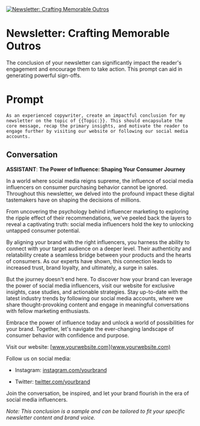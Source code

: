 
[![Newsletter: Crafting Memorable Outros](https://flow-prompt-covers.s3.us-west-1.amazonaws.com/icon/abstract/abs_6.png)]()
# Newsletter: Crafting Memorable Outros 
The conclusion of your newsletter can significantly impact the reader's engagement and encourage them to take action. This prompt can aid in generating powerful sign-offs. 



# Prompt

```
As an experienced copywriter, create an impactful conclusion for my newsletter on the topic of {{Topic:}}. This should encapsulate the core message, recap the primary insights, and motivate the reader to engage further by visiting our website or following our social media accounts.
```

## Conversation

**ASSISTANT**: **The Power of Influence: Shaping Your Consumer Journey**



In a world where social media reigns supreme, the influence of social media influencers on consumer purchasing behavior cannot be ignored. Throughout this newsletter, we delved into the profound impact these digital tastemakers have on shaping the decisions of millions.



From uncovering the psychology behind influencer marketing to exploring the ripple effect of their recommendations, we've peeled back the layers to reveal a captivating truth: social media influencers hold the key to unlocking untapped consumer potential.



By aligning your brand with the right influencers, you harness the ability to connect with your target audience on a deeper level. Their authenticity and relatability create a seamless bridge between your products and the hearts of consumers. As our experts have shown, this connection leads to increased trust, brand loyalty, and ultimately, a surge in sales.



But the journey doesn't end here. To discover how your brand can leverage the power of social media influencers, visit our website for exclusive insights, case studies, and actionable strategies. Stay up-to-date with the latest industry trends by following our social media accounts, where we share thought-provoking content and engage in meaningful conversations with fellow marketing enthusiasts.



Embrace the power of influence today and unlock a world of possibilities for your brand. Together, let's navigate the ever-changing landscape of consumer behavior with confidence and purpose.



Visit our website: [www.yourwebsite.com](www.yourwebsite.com)



Follow us on social media: 

- Instagram: [instagram.com/yourbrand](instagram.com/yourbrand)

- Twitter: [twitter.com/yourbrand](twitter.com/yourbrand)



Join the conversation, be inspired, and let your brand flourish in the era of social media influencers.



*Note: This conclusion is a sample and can be tailored to fit your specific newsletter content and brand voice.*


